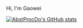 Hi, I'm Gaowei

[![AbstProcDo's GitHub stats](https://github-readme-stats.vercel.app/api?username=AbstProcDo)](https://github.com/AbstProcDo/github-readme-stats)

